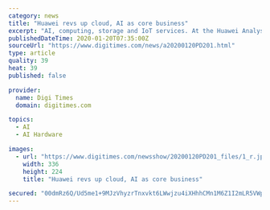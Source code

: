 ```yaml
---
category: news
title: "Huawei revs up cloud, AI as core business"
excerpt: "AI, computing, storage and IoT services. At the Huawei Analyst Conference held in April 2019, its managing director Wang Tao unveiled the firm's \"Cloud Only\" strategy, aiming to integrate all of its resources, from chips and datacenters to hardware, software and computing infrastructure, to make Huawei's cloud the only full-stack service in China."
publishedDateTime: 2020-01-20T07:35:00Z
sourceUrl: "https://www.digitimes.com/news/a20200120PD201.html"
type: article
quality: 39
heat: 39
published: false

provider:
  name: Digi Times
  domain: digitimes.com

topics:
  - AI
  - AI Hardware

images:
  - url: "https://www.digitimes.com/newsshow/20200120PD201_files/1_r.jpg"
    width: 336
    height: 224
    title: "Huawei revs up cloud, AI as core business"

secured: "00dmRz6Q/Ud5me1+9MJzVhyzrTnxvkt6LWwjzu4iXHhhCMn1M6Z1I2mLR5VWpglAgE8gK5y9pk6nIIlZVHhaT48M1CEE2XOV3Q4e4LgrYCUmda/lNrKqy3MwustMJguO46ThjXaErvQk4E6iOT5n/m8fw+xqTo1XcHYM0ATW/l0A/Zi1yL3MJdasOiOfx90BHy9EKkvnZFaMqEgipBzUn43E8Chs59OVePtMS2ac8NLqu/p1VSI6aFalOwnCfgBogxRkAo76+2p5HIX5S7pN9x5DVEZuBAESpt2DccsNlGU0XdaTWezZvc4QG52DEfgyxv1k7/O0/VewuFxnACP7CBK/6U5lynxal4qosYtOZvzi0sRIvD1LfvF/Hp7wjkn9stJezh3ho59KhntOP6eroutfpKF1qLan7dk9OkXVKmdvbDWotZHVwJ2Rhgo5en+GranbkR3IPoZ/P0khTuvD5A==;/ZXvU4mQUnWkBU0Bm/223g=="
---
```


